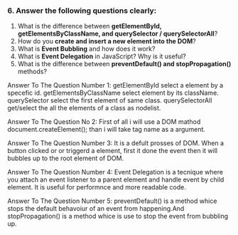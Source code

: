 ### 6. Answer the following questions clearly:

1. What is the difference between **getElementById, getElementsByClassName, and querySelector / querySelectorAll**?
2. How do you **create and insert a new element into the DOM**?
3. What is **Event Bubbling** and how does it work?
4. What is **Event Delegation** in JavaScript? Why is it useful?
5. What is the difference between **preventDefault() and stopPropagation()** methods?

Answer To The Question Number 1:
getElementById select a element by a specefic id.
getElementsByClassName select element by its className.
querySelector select the first element of same class.
querySelectorAll get/select the all the elements of a class as nodelist.

Answer To The Question No 2:
First of all i will use a DOM mathod document.createElement(); than i will take tag name as a argument.

Answer To The Question Number 3:
It is a defult prosses of DOM.
When a button clicked or or triggerd a element, first it done the event then it will bubbles up to the root element of DOM.

Answer To The Question Number 4:
Event Delegation is a tecnique where you attach an event listener to a parent element and handle event by child element.
It is useful for performnce and more readable code.

Answer To The Question Number 5:
preventDefault() is a method whice stops the default behavoiur of an event from happening.And stopPropagation() is a method whice is use to stop the event from bubbling up.
